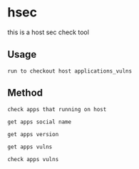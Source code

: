 # hsec
this is a host sec check tool

## Usage
```run to checkout host applications_vulns```
## Method
```check apps that running on host```

```get apps social name```

```get apps version```

```get apps vulns```

```check apps vulns```

